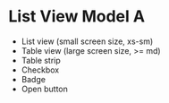 # List View Model A

* List view (small screen size, xs-sm)
* Table view (large screen size, >= md)
* Table strip
* Checkbox
* Badge
* Open button
